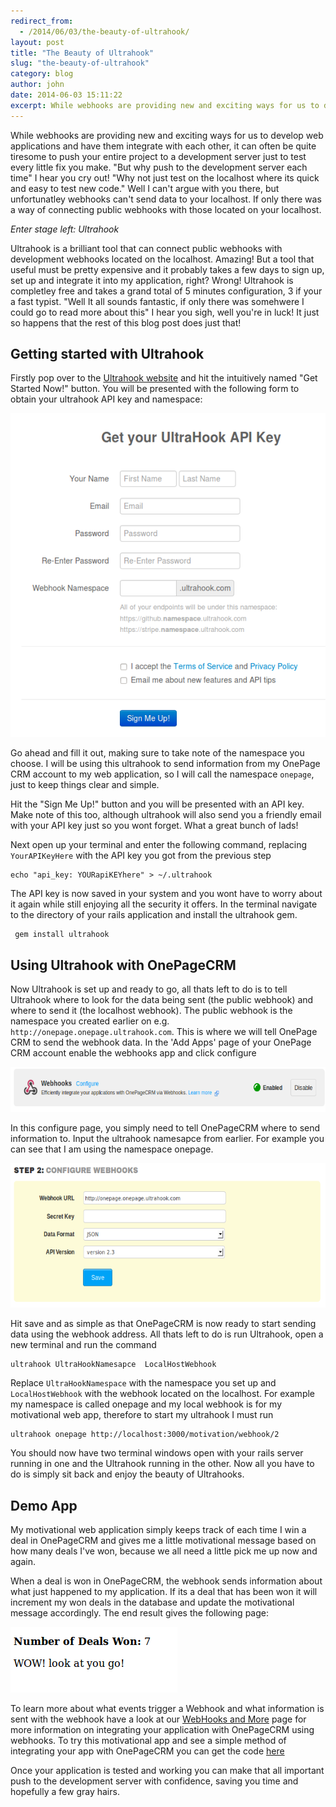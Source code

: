 ```yaml
---
redirect_from:
  - /2014/06/03/the-beauty-of-ultrahook/
layout: post
title: "The Beauty of Ultrahook"
slug: "the-beauty-of-ultrahook"
category: blog
author: john
date: 2014-06-03 15:11:22
excerpt: While webhooks are providing new and exciting ways for us to develop web applications and have them integrate with each other, it can often be quite tiresome to push your entire project to a development server just to test every little fix you make. Here's how you could use Ultrahook to help during development.
---
```




While webhooks are providing new and exciting ways for us to develop web applications and have them integrate with each other, it can often be quite tiresome to push your entire project to a development server just to test every little fix you make. 
"But why push to the development server each time" I hear you cry out! 
"Why not just test on the localhost where its quick and easy to test new code." Well I can't argue with you there, but unfortunatley webhooks can't send data to your localhost. If only there was a way of connecting public webhooks with those located on your localhost.

*Enter stage left: Ultrahook*

Ultrahook is a brilliant tool that can connect public webhooks with development webhooks located on the localhost. Amazing! But a tool that useful must be pretty expensive and it probably takes a few days to sign up, set up and integrate it into my application, right?
Wrong! Ultrahook is completley free and takes a grand total of 5 minutes configuration, 3 if your a fast typist.
 "Well It all sounds fantastic, if only there was somehwere I could go to read more about this" I hear you sigh, well you're in luck! It just so happens that the rest of this blog post does just that!

## Getting started with Ultrahook

Firstly pop over to the [Ultrahook website][1] and hit the intuitively named "Get Started Now!" button. You will be presented with the following form to obtain your ultrahook API key and namespace:

<img alt="Ultrahook" src="/assets/images/ultrahook.png">


Go ahead and fill it out, making sure to take note of the namespace you choose. I will be using this ultrahook to send information from my OnePage CRM account to my web application, so I will call the namespace `onepage`, just to keep things clear and simple.

Hit the "Sign Me Up!" button and you will be presented with an API key. Make note of this too, although ultrahook will also send you a friendly email with your API key just so you wont forget. What a great bunch of lads!

Next open up your terminal and enter the following command, replacing `YourAPIKeyHere` with the API key you got from the previous step

    echo "api_key: YOURapiKEYhere" > ~/.ultrahook

The API key is now saved in your system and you wont have to worry about it again while still enjoying all the security it offers. In the terminal navigate to the directory of your rails application and install the ultrahook gem.

     gem install ultrahook



## Using Ultrahook with OnePageCRM

Now Ultrahook is set up and ready to go, all thats left to do is to tell Ultrahook where to look for the data being sent (the public webhook) and where to send it (the localhost webhook). The public webhook is the namespace you created earlier on e.g. `http://onepage.onepage.ultrahook.com`. This is where we will tell OnePage CRM to send the webhook data. In the 'Add Apps' page of your OnePage CRM account enable the webhooks app and click configure

<img alt="Ultrahook" src="/assets/images/OPCRMWebhooks.png"  height="72" width="612">


In this configure page, you simply need to tell OnePageCRM where to send information to. Input the ultrahook namesapce from earlier. For example you can see that I am using the namespace onepage.

<img alt="Webhook Configuration"  src="/assets/images/Webhookconfig.png"  height="231" width="612">

Hit save and as simple as that OnePageCRM is now ready to start sending data using the webhook address. All thats left to do is run Ultrahook, open a new terminal and run the command 

    ultrahook UltraHookNamesapce  LocalHostWebhook

Replace `UltraHookNamespace` with the namespace you set up and `LocalHostWebhook` with the webhook located on the localhost. For example my namespace is called onepage and my local webhook is for my motivational web app, therefore to start my ultrahook I must run 

    ultrahook onepage http://localhost:3000/motivation/webhook/2

You should now have two terminal windows open with your rails server running in one and the Ultrahook running in the other. Now all you have to do is simply sit back and enjoy the beauty of Ultrahooks.

## Demo App 

My motivational web application simply keeps track of each time I win a deal in OnePageCRM and gives me a little motivational message based on how many deals I've won, because we all need a little pick me up now and again.

When a deal is won in OnePageCRM, the webhook sends information about what just happened to my application. If its a deal that has been won it will increment my won deals in the database and update the motivational message accordingly. The end result gives the following page:

<img alt="Motivational picture"  src="/assets/images/Motivational.png">

To learn more about what events trigger a Webhook and what information is sent with the webhook have a look at our [WebHooks and More][2] page for more information on integrating your application with OnePageCRM using webhooks. To try this motivational app and see a simple method of integrating your app with OnePageCRM you can get the code [here][3]

Once your application is tested and  working you can make that all important push to the development server with confidence, saving you time and hopefully a few gray hairs.
      


  [1]: http://www.ultrahook.com/
  [2]: http://developer.onepagecrm.com/webhooksmore/
  [3]: https://github.com/JohnMaguir/motivationalApp.git
